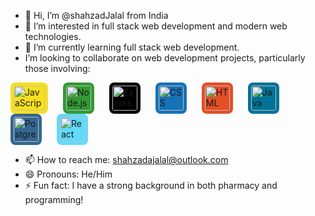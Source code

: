 

- 👋 Hi, I’m @shahzadJalal from India
- 👀 I’m interested in full stack web development and modern web technologies.
- 🌱 I’m currently learning full stack web development.
- I’m looking to collaborate on web development projects, particularly those involving:

<p>
  <a href="https://developer.mozilla.org/en-US/docs/Web/JavaScript" style="text-decoration:none;">
    <img src="https://upload.wikimedia.org/wikipedia/commons/6/6a/JavaScript-logo.png" alt="JavaScript" width="50" height="40" style="vertical-align:middle; margin-right: 20px; border-radius: 8px; padding: 5px; background-color: #f7df1e;"/>
  </a>
  <a href="https://nodejs.org" style="text-decoration:none;">
    <img src="https://nodejs.org/static/images/logo.svg" alt="Node.js" width="40" height="40" style="vertical-align:middle; margin-right: 20px; border-radius: 8px; padding: 5px; background-color: #339933;"/>
  </a>
  <a href="https://expressjs.com" style="text-decoration:none;">
    <img src="https://upload.wikimedia.org/wikipedia/commons/6/64/Expressjs.png" alt="Express.js" width="40" height="40" style="vertical-align:middle; margin-right: 20px; border-radius: 8px; padding: 5px; background-color: #000000;"/>
  </a>
  <a href="https://developer.mozilla.org/en-US/docs/Web/CSS" style="text-decoration:none;">
    <img src="https://upload.wikimedia.org/wikipedia/commons/d/d5/CSS3_logo_and_wordmark.svg" alt="CSS" width="40" height="40" style="vertical-align:middle; margin-right: 20px; border-radius: 8px; padding: 5px; background-color: #1572b6;"/>
  </a>
  <a href="https://developer.mozilla.org/en-US/docs/Web/HTML" style="text-decoration:none;">
    <img src="https://upload.wikimedia.org/wikipedia/commons/6/61/HTML5_logo_and_wordmark.svg" alt="HTML" width="40" height="40" style="vertical-align:middle; margin-right: 20px; border-radius: 8px; padding: 5px; background-color: #e34f26;"/>
  </a>
  <a href="https://www.oracle.com/java/" style="text-decoration:none;">
    <img src="https://upload.wikimedia.org/wikipedia/en/3/30/Java_programming_language_logo.svg" alt="Java" width="40" height="40" style="vertical-align:middle; margin-right: 20px; border-radius: 8px; padding: 5px; background-color: #007396;"/>
  </a>
  <a href="https://www.postgresql.org" style="text-decoration:none;">
    <img src="https://upload.wikimedia.org/wikipedia/commons/2/29/Postgresql_elephant.svg" alt="PostgreSQL" width="40" height="40" style="vertical-align:middle; margin-right:20px; border-radius: 8px; padding: 5px; background-color: #336791;"/>
  </a>
  <a href="https://reactjs.org" style="text-decoration:none;">
    <img src="https://upload.wikimedia.org/wikipedia/commons/a/a7/React-icon.svg" alt="React" width="40" height="40" style="vertical-align:middle; margin-right: 20px; border-radius: 8px; padding: 5px; background-color: #61dafb;"/>
  </a>
</p>


- 📫 How to reach me: shahzadajalal@outlook.com
- 😄 Pronouns: He/Him
- ⚡ Fun fact: I have a strong background in both pharmacy and programming!


